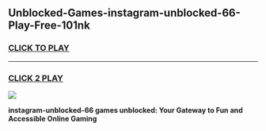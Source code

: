 
## Unblocked-Games-instagram-unblocked-66-Play-Free-101nk
<h3>
<a href="https://premium76.site?title=instagram-unblocked-66&ref=18A1">CLICK TO PLAY</a></h3>
<hr>

<h3>
<a href="https://premium76.site?title=instagram-unblocked-66&ref=18A1">CLICK 2 PLAY</a>
  
</h3>

<a href="https://premium76.site?title=instagram-unblocked-66&ref=18A1"><img src="https://clearcache.store/games.png"></a>


**instagram-unblocked-66 games unblocked: Your Gateway to Fun and Accessible Online Gaming**
